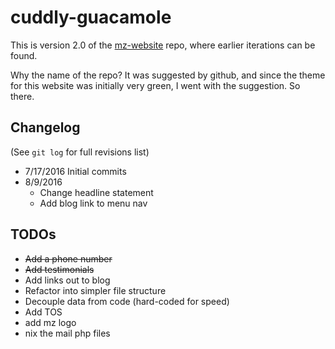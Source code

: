 # cuddly-guacamole


This is version 2.0 of the [mz-website](https://github.com/mikezawitkowski/mz-website) repo, where earlier iterations can be found.

Why the name of the repo? It was suggested by github, and since the theme for this website was initially very green, I went with the suggestion. So there.

## Changelog

(See `git log` for full revisions list)

 - 7/17/2016 Initial commits
 - 8/9/2016
   - Change headline statement
   - Add blog link to menu nav


## TODOs
 - ~~Add a phone number~~
 - ~~Add testimonials~~
 - Add links out to blog
 - Refactor into simpler file structure
 - Decouple data from code (hard-coded for speed)
 - Add TOS
 - add mz logo
 - nix the mail php files
